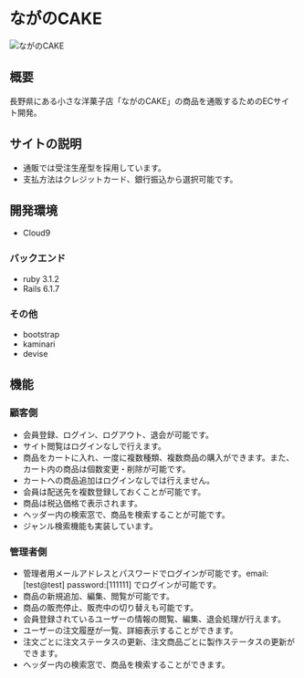 # ながのCAKE
![ながのCAKE](nagano_cake/app/assets/images/NaganoCake_screen.png)

## 概要
長野県にある小さな洋菓子店「ながのCAKE」の商品を通販するためのECサイト開発。

## サイトの説明
- 通販では受注生産型を採用しています。
- 支払方法はクレジットカード、銀行振込から選択可能です。

## 開発環境
- Cloud9

### バックエンド
- ruby 3.1.2
- Rails 6.1.7

### その他
- bootstrap
- kaminari
- devise

## 機能

### 顧客側

- 会員登録、ログイン、ログアウト、退会が可能です。
- サイト閲覧はログインなしで行えます。
- 商品をカートに入れ、一度に複数種類、複数商品の購入ができます。また、カート内の商品は個数変更・削除が可能です。
- カートへの商品追加はログインなしでは行えません。
- 会員は配送先を複数登録しておくことが可能です。
- 商品は税込価格で表示されます。
- ヘッダー内の検索窓で、商品を検索することが可能です。
- ジャンル検索機能も実装しています。

### 管理者側

- 管理者用メールアドレスとパスワードでログインが可能です。email:[test@test] password:[111111] でログインが可能です。
- 商品の新規追加、編集、閲覧が可能です。
- 商品の販売停止、販売中の切り替えも可能です。
- 会員登録されているユーザーの情報の閲覧、編集、退会処理が行えます。
- ユーザーの注文履歴が一覧、詳細表示することができます。
- 注文ごとに注文ステータスの更新、注文商品ごとに製作ステータスの更新ができます。
- ヘッダー内の検索窓で、商品を検索することができます。